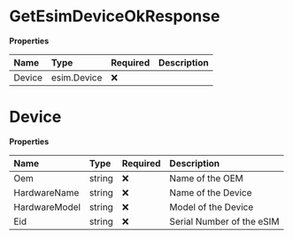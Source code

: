 # GetEsimDeviceOkResponse

**Properties**

| Name   | Type        | Required | Description |
| :----- | :---------- | :------- | :---------- |
| Device | esim.Device | ❌       |             |

# Device

**Properties**

| Name          | Type   | Required | Description               |
| :------------ | :----- | :------- | :------------------------ |
| Oem           | string | ❌       | Name of the OEM           |
| HardwareName  | string | ❌       | Name of the Device        |
| HardwareModel | string | ❌       | Model of the Device       |
| Eid           | string | ❌       | Serial Number of the eSIM |
